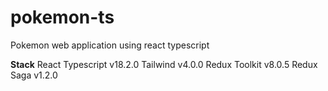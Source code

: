 # pokemon-ts
Pokemon web application using react typescript

**Stack**
React Typescript v18.2.0
Tailwind v4.0.0
Redux Toolkit v8.0.5
Redux Saga v1.2.0

